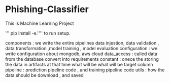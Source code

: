 # Phishing-Classifier
This is Machine Learning Project



''' pip install -e.'''' to run setup.

components : we write the entire pipelines data injestion, data validation , data transformation ,model training , model evaluation
configuration : we write configuration about mongodb, aws cloud
data_access : called data from the database  convert into requirements
constant : onece the storing the data in artifacts at that time what will be what will be target column 
pipeline : prediction pipeline code , and training pipeline code
utils : how the data should be download , and saved 